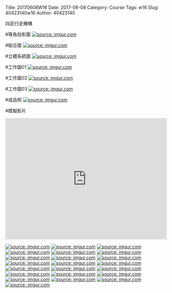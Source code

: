 Title: 20170608W16
Date: 2017-06-08
Category: Course
Tags: w16
Slug: 40423140w16
Author: 40423140

四足行走機構

<!-- PELICAN_END_SUMMARY -->


#等角投影圖
<a href="http://imgur.com/yf1SlRo"><img src="http://i.imgur.com/yf1SlRo.jpg" title="source: imgur.com" /></a>


#組合圖
<a href="http://imgur.com/exkv6Yz"><img src="http://i.imgur.com/exkv6Yz.jpg" title="source: imgur.com" /></a>


#立體系統圖
<a href="http://imgur.com/eHz8Ysw"><img src="http://i.imgur.com/eHz8Ysw.jpg" title="source: imgur.com" /></a>


#工作圖01
<a href="http://imgur.com/B6XP5UU"><img src="http://i.imgur.com/B6XP5UU.jpg" title="source: imgur.com" /></a>


#工作圖02
<a href="http://imgur.com/ErO1eGh"><img src="http://i.imgur.com/ErO1eGh.jpg" title="source: imgur.com" /></a>


#工作圖03
<a href="http://imgur.com/DMvACoh"><img src="http://i.imgur.com/DMvACoh.jpg" title="source: imgur.com" /></a>


#成品照
<a href="http://imgur.com/c8fMO3F"><img src="http://i.imgur.com/c8fMO3F.jpg" title="source: imgur.com" /></a>


#模擬影片
<div style="position:relative;height:0;padding-bottom:75.0%"><iframe src="https://www.youtube.com/embed/zqfRpwzF_sU?ecver=2" width="480" height="360" frameborder="0" style="position:absolute;width:100%;height:100%;left:0" allowfullscreen></iframe></div>


<a href="http://imgur.com/AERZpOV"><img src="http://i.imgur.com/AERZpOV.png" title="source: imgur.com" /></a>
<a href="http://imgur.com/OggHQmJ"><img src="http://i.imgur.com/OggHQmJ.png" title="source: imgur.com" /></a>
<a href="http://imgur.com/luTjyTL"><img src="http://i.imgur.com/luTjyTL.png" title="source: imgur.com" /></a>
<a href="http://imgur.com/fdJzM3j"><img src="http://i.imgur.com/fdJzM3j.png" title="source: imgur.com" /></a>
<a href="http://imgur.com/cRG8T2F"><img src="http://i.imgur.com/cRG8T2F.png" title="source: imgur.com" /></a>
<a href="http://imgur.com/fdUEaKZ"><img src="http://i.imgur.com/fdUEaKZ.png" title="source: imgur.com" /></a>
<a href="http://imgur.com/I8aOygF"><img src="http://i.imgur.com/I8aOygF.png" title="source: imgur.com" /></a>
<a href="http://imgur.com/v92rTKR"><img src="http://i.imgur.com/v92rTKR.png" title="source: imgur.com" /></a>
<a href="http://imgur.com/DgrjdsQ"><img src="http://i.imgur.com/DgrjdsQ.png" title="source: imgur.com" /></a>
<a href="http://imgur.com/ypBb55S"><img src="http://i.imgur.com/ypBb55S.png" title="source: imgur.com" /></a>
<a href="http://imgur.com/zLHA0UD"><img src="http://i.imgur.com/zLHA0UD.png" title="source: imgur.com" /></a>
<a href="http://imgur.com/bwk16Yq"><img src="http://i.imgur.com/bwk16Yq.png" title="source: imgur.com" /></a>
<a href="http://imgur.com/1a2gird"><img src="http://i.imgur.com/1a2gird.png" title="source: imgur.com" /></a>
<a href="http://imgur.com/RS2EZgv"><img src="http://i.imgur.com/RS2EZgv.png" title="source: imgur.com" /></a>
<a href="http://imgur.com/lw09jCO"><img src="http://i.imgur.com/lw09jCO.png" title="source: imgur.com" /></a>
<a href="http://imgur.com/Jay27ol"><img src="http://i.imgur.com/Jay27ol.png" title="source: imgur.com" /></a>
<a href="http://imgur.com/eEwfYg2"><img src="http://i.imgur.com/eEwfYg2.png" title="source: imgur.com" /></a>
<a href="http://imgur.com/Lt4L1Fh"><img src="http://i.imgur.com/Lt4L1Fh.png" title="source: imgur.com" /></a>
<a href="http://imgur.com/SRrwv6u"><img src="http://i.imgur.com/SRrwv6u.png" title="source: imgur.com" /></a>
<a href="http://imgur.com/57Heeyc"><img src="http://i.imgur.com/57Heeyc.png" title="source: imgur.com" /></a>
<a href="http://imgur.com/dN5UPJu"><img src="http://i.imgur.com/dN5UPJu.png" title="source: imgur.com" /></a>
<a href="http://imgur.com/DBHco3c"><img src="http://i.imgur.com/DBHco3c.png" title="source: imgur.com" /></a>

